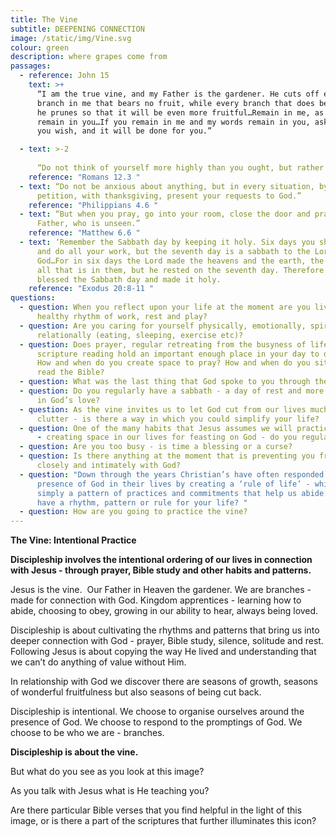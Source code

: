 ```yaml
---
title: The Vine
subtitle: DEEPENING CONNECTION
image: /static/img/Vine.svg
colour: green
description: where grapes come from
passages:
  - reference: John 15
    text: >+
      “I am the true vine, and my Father is the gardener. He cuts off every
      branch in me that bears no fruit, while every branch that does bear fruit
      he prunes so that it will be even more fruitful…Remain in me, as I also
      remain in you…If you remain in me and my words remain in you, ask whatever
      you wish, and it will be done for you.”

  - text: >-2
       
      “Do not think of yourself more highly than you ought, but rather think of yourself with sober judgment, in accordance with the faith God has distributed to each of you.”
    reference: "Romans 12.3 "
  - text: “Do not be anxious about anything, but in every situation, by prayer and
      petition, with thanksgiving, present your requests to God.”
    reference: "Philippians 4.6 "
  - text: “But when you pray, go into your room, close the door and pray to your
      Father, who is unseen.”
    reference: "Matthew 6.6 "
  - text: ‘Remember the Sabbath day by keeping it holy. Six days you shall labour
      and do all your work, but the seventh day is a sabbath to the Lord your
      God…For in six days the Lord made the heavens and the earth, the sea, and
      all that is in them, but he rested on the seventh day. Therefore the Lord
      blessed the Sabbath day and made it holy.
    reference: "Exodus 20:8-11 "
questions:
  - question: When you reflect upon your life at the moment are you living within a
      healthy rhythm of work, rest and play?
  - question: Are you caring for yourself physically, emotionally, spiritually and
      relationally (eating, sleeping, exercise etc)?
  - question: Does prayer, regular retreating from the busyness of life and
      scripture reading hold an important enough place in your day to day life?
      How and when do you create space to pray? How and when do you sit down to
      read the Bible?
  - question: What was the last thing that God spoke to you through the Bible?
  - question: Do you regularly have a sabbath - a day of rest and more time abiding
      in God’s love?
  - question: As the vine invites us to let God cut from our lives much of the
      clutter - is there a way in which you could simplify your life?
  - question: One of the many habits that Jesus assumes we will practice is fasting
      - creating space in our lives for feasting on God - do you regularly fast?
  - question: Are you too busy - is time a blessing or a curse?
  - question: Is there anything at the moment that is preventing you from living
      closely and intimately with God?
  - question: "Down through the years Christian’s have often responded to the
      presence of God in their lives by creating a ‘rule of life’ - which is
      simply a pattern of practices and commitments that help us abide. Do you
      have a rhythm, pattern or rule for your life? "
  - question: How are you going to practice the vine?
---
```

**The Vine: Intentional Practice**

**Discipleship involves the intentional ordering of our lives in connection with Jesus - through prayer, Bible study and other habits and patterns.**

Jesus is the vine.  Our Father in Heaven the gardener. We are branches - made for connection with God. Kingdom apprentices - learning how to abide, choosing to obey, growing in our ability to hear, always being loved. 

Discipleship is about cultivating the rhythms and patterns that bring us into deeper connection with God - prayer, Bible study, silence, solitude and rest. Following Jesus is about copying the way He lived and understanding that we can’t do anything of value without Him.

In relationship with God we discover there are seasons of growth, seasons of wonderful fruitfulness but also seasons of being cut back. 

Discipleship is intentional. We choose to organise ourselves around the presence of God. We choose to respond to the promptings of God. We choose to be who we are - branches.

**Discipleship is about the vine.**

But what do you see as you look at this image? 

As you talk with Jesus what is He teaching you? 

Are there particular Bible verses that you find helpful in the light of this image, or is there a part of the scriptures that further illuminates this icon?